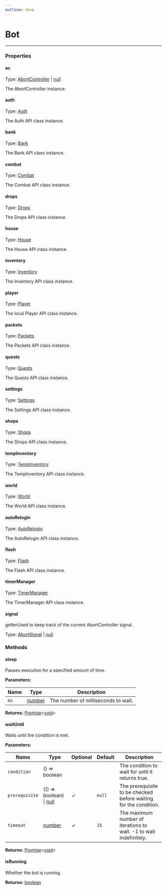 ```yaml
---
outline: deep
---
```


# Bot

---

### Properties

#### ac

Type: [AbortController](https://developer.mozilla.org/en-US/docs/Web/API/AbortController) | [null](https://developer.mozilla.org/en-US/docs/Web/JavaScript/Reference/Operators/null)

The AbortController instance.

#### auth

Type: [Auth](.Auth.md)

The Auth API class instance.

#### bank

Type: [Bank](.Bank.md)

The Bank API class instance.

#### combat

Type: [Combat](.Combat.md)

The Combat API class instance.

#### drops

Type: [Drops](.Drops.md)

The Drops API class instance.

#### house

Type: [House](.House.md)

The House API class instance.

#### inventory

Type: [Inventory](.Inventory.md)

The Inventory API class instance.

#### player

Type: [Player](.Player.md)

The local Player API class instance.

#### packets

Type: [Packets](.Packets.md)

The Packets API class instance.

#### quests

Type: [Quests](.Quests.md)

The Quests API class instance.

#### settings

Type: [Settings](.Settings.md)

The Settings API class instance.

#### shops

Type: [Shops](.Shops.md)

The Shops API class instance.

#### tempInventory

Type: [TempInventory](.TempInventory.md)

The TempInventory API class instance.

#### world

Type: [World](.World.md)

The World API class instance.

#### autoRelogin

Type: [AutoRelogin](.AutoRelogin.md)

The AutoRelogin API class instance.

#### flash

Type: [Flash](.Flash.md)

The Flash API class instance.

#### timerManager

Type: [TimerManager](.TimerManager.md)

The TimerManager API class instance.

#### signal

​<Badge type="info">getter</Badge>Used to keep track of the current AbortController signal.

Type: [AbortSignal](https://developer.mozilla.org/en-US/docs/Web/API/AbortSignal) | [null](https://developer.mozilla.org/en-US/docs/Web/JavaScript/Reference/Operators/null)

### Methods

#### sleep

Pauses execution for a specified amount of time.

**Parameters:**

| Name | Type | Description |
|------|------|-------------|
| `ms` | [number](https://developer.mozilla.org/en-US/docs/Web/JavaScript/Reference/Global_Objects/Number) | The number of milliseconds to wait. |

**Returns:** [Promise](https://developer.mozilla.org/en-US/docs/Web/JavaScript/Reference/Global_Objects/Promise)<[void](https://developer.mozilla.org/en-US/docs/Web/JavaScript/Reference/Operators/void)>

#### waitUntil

Waits until the condition is met.

**Parameters:**

| Name | Type | Optional | Default | Description |
|------|------|----------|---------|-------------|
| `condition` | () => boolean |  |  | The condition to wait for until it returns true. |
| `prerequisite` | (() => boolean) \| [null](https://developer.mozilla.org/en-US/docs/Web/JavaScript/Reference/Operators/null) | ✓ | `null` | The prerequisite to be checked before waiting for the condition. |
| `timeout` | [number](https://developer.mozilla.org/en-US/docs/Web/JavaScript/Reference/Global_Objects/Number) | ✓ | `15` | The maximum number of iterations to wait. -1 to wait indefinitely. |

**Returns:** [Promise](https://developer.mozilla.org/en-US/docs/Web/JavaScript/Reference/Global_Objects/Promise)<[void](https://developer.mozilla.org/en-US/docs/Web/JavaScript/Reference/Operators/void)>

#### isRunning

Whether the bot is running.

**Returns:** [boolean](https://developer.mozilla.org/en-US/docs/Web/JavaScript/Reference/Global_Objects/Boolean)

